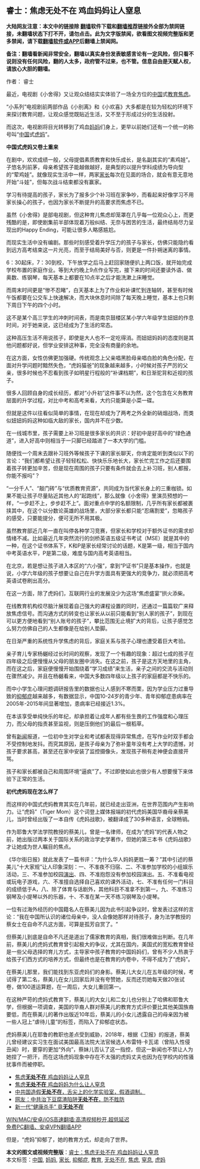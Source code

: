  <h2>睿士：焦虑无处不在 鸡血妈妈让人窒息</h2> <p class="notice"><b>大陆网友注意：本文中的链接除 <a href="https://github.com/bannedbook/fanqiang" >翻墙</a>软件下载和<a href="https://github.com/killgcd/justmysocks/blob/master/README.md">翻墙推荐</a>链接外全部为禁网链接，未翻墙状态下打不开，请勿点击。此为文字版禁闻，欲看图文视频完整版和更多禁闻，请下载<a href="https://github.com/bannedbook/fanqiang">翻墙软件或APP</a>后翻墙上禁闻网。</p><p>备注：翻墙看新闻非常安全，翻墙以真实身份发表敏感言论有一定风险，但只看不说则没有任何风险，翻的人太多，政府管不过来，也不管。信息自由是天赋人权，请放心大胆的翻墙。</b></p>  <div class="entry"> <p>作者： 睿士</p> <p>最近，电视剧《小舍得》又让观众结结实实体验了一场全方位的<span class='wp_keywordlink_affiliate'><a href="https://www.bannedbook.org/" title="中国" target="_blank">中国</a></span>式<a href="https://www.bannedbook.org/bnews/tag/%e6%95%99%e8%82%b2/" class="st_tag internal_tag" rel="tag" title="标签 教育 下的日志">教育</a><a href="https://www.bannedbook.org/bnews/tag/%E7%84%A6%E8%99%91/" class="st_tag internal_tag" rel="tag" title="标签 焦虑 下的日志">焦虑</a>。</p> <p>‌‌“小系列‌‌”电视剧前两部作品《小别离》和《小欢喜》大多都是在较为轻松的环境下来探讨教育问题，让观众感觉既贴近生活，又不至于形成过分的生活投射。</p> <p>而这次，电视剧将目光转移到了鸡血<a href="https://www.bannedbook.org/bnews/tag/%e5%a6%88%e5%a6%88/" class="st_tag internal_tag" rel="tag" title="标签 妈妈 下的日志">妈妈</a>们身上，更早以前她们还有一个统一的称号叫‌‌“<a href="https://www.bannedbook.org/bnews/tag/%E4%B8%AD%E5%9B%BD/" class="st_tag internal_tag" rel="tag" title="标签 中国 下的日志">中国</a>式<a href="https://www.bannedbook.org/bnews/tag/%E8%99%8E%E5%A6%88/" class="st_tag internal_tag" rel="tag" title="标签 虎妈 下的日志">虎妈</a>‌‌”。</p> <p><strong>中国式虎妈又卷土重来</strong></p> <p>在剧中，欢欢成绩一般，父母提倡素质教育和快乐成长，是名副其实的‌‌“素鸡娃‌‌”。子悠名列前茅，母亲希望孩子能越做越好，是典型的以提升学科成绩为导向型的‌‌“荤鸡娃‌‌”。就像现实生活中一样，两家<a href="https://www.bannedbook.org/bnews/tag/%E5%AE%B6%E9%95%BF/" class="st_tag internal_tag" rel="tag" title="标签 家长 下的日志">家长</a>每次在见面的场合，就会有意无意地开始‌‌“斗娃‌‌”，但每次战斗结束都没有赢家。</p> <p>学习有待提高的孩子，家长为了报多少个补习班在家争吵，而看起来好像学习不用家长操心的孩子，也因为家长不断提升的高要求而焦虑不已。</p> <p>虽然《小舍得》是部电视剧，但这种育儿焦虑却笼罩在几乎每一位观众心上，而更残酷的是，即使剧集前半部体现着万般纠结、无奈与困苦的生活，最终结局尽力呈现出的Happy Ending，可能让很多人略感尴尬。</p> <p>而现实生活中没有编剧。那些时刻感受着升学压力的孩子与家长，仿佛只能隐约看到远方高考结束这一片光亮，而至于结局美好与否，则更是一件扑朔迷离的事情。</p> <p>6：30起床，7：30到校，下午放学之后马上赶回家随便扒上两口饭，就开始完成学校布置的家庭作业。等到大约晚上9点作业写完，接下来的时间还要读外语、做奥数、练钢琴，每天基本上都要在10点半之后才能洗漱上床睡觉。</p>  <p>而周末时间更是‌‌“惨不忍睹‌‌”，白天基本上为了作业和补课忙到连轴转，甚至有时候午饭都要在公交车上快速解决，而大块休息时间除了每天晚上睡觉，基本上也只剩下周日下午的四个小时。</p> <p>这不是某个高三学生的冲刺时间表，而是南京鼓楼区某小学六年级学生妞妞的作息时间，对于她来说，这已经成为了生活的常态。</p> <p>这种高压生活不用说孩子，即使是大人也不一定吃得消。而妞妞妈妈的态度则是其他问题都好说，但学业安排这种事，完全没有商量的余地。</p> <p>在这方面，女性仿佛更加强硬。传统观念上父亲唱黑脸母亲唱白脸的角色分配，在面对升学问题时黯然失色，‌‌“虎妈猫爸‌‌”的现象越来越多，小时候对孩子严厉的父亲，很多时候也不忍看到孩子如明星行程般的‌‌“补课档期‌‌”，和日渐驼背和近视的孩子。</p> <p>很多人回顾自身的成长经历，都对‌‌“小升初‌‌”这件事不以为然，这个包含在义务教育层面的升学过程，对比中考和高考来看，大约只能算是小菜一碟。</p> <p>但就是这件以往看似简单的事情，在现在却成为了两考之外全新的硝烟战场，而类似妞妞妈妈这种如临大敌的家长，国内并不在少数。</p> <p>在一线城市里，孩子需要上补习班是很多家长的共识：好初中是好高中的‌‌“绿色通道‌‌”，进入好高中则相当于一只脚已经踏进了一本大学的门槛。</p> <p>随便找一个周末去跟补习班外等候孩子下课的家长聊天，你肯定能听到类似以下的言论：‌‌“我们都希望让孩子轻轻松松、快快乐乐地长大，家长忙完工作之后还要围着孩子转更加辛苦，但是现在周围的孩子只要有条件就会去上补习班，别人都报，你能不报吗‌‌”？</p> <p>‌‌“一分千人‌‌”、‌‌“敲门砖‌‌”与‌‌“优质教育资源‌‌”，共同成为当代家长身上的三重枷锁。如果不能让孩子尽量贴近其他人的‌‌“起跑线‌‌”，那么就像《小舍得》里演员预想的一样，‌‌“一步赶不上，步步赶不上‌‌”。面对重点中学的名额限制，几乎所有家长都被裹挟其中，在这个以分数论英雄的战场里，大部分家长都只能‌‌“忍痛割爱‌‌”，忽略孩子的感受，只要能提分，便可无所不用其极。</p> <p>虽然教育部近几年一直在叫停各种学习竞赛，但家长和学校对于额外证书的需求却情绪不减。比如最近几年突然流行的剑桥英语五级证书考试（MSE）就是其中的一种，在这个证书体系下，K和P是家长经常讨论的话题，K是第一级，相当于国内中考英语水平，P是第二级，难度与国内高考英语相当。</p>  <p>在北京，若是想让孩子进入本区的‌‌“六小强‌‌”，拿到‌‌“P证书‌‌”只是基本操作，也就是说，小学六年级的孩子想要让自己在升学方面具有更强大的竞争力，就必须把高考英语试卷刷出高分。</p> <p>在这一方面，除了虎妈们，互联网行业的发展没少为这场‌‌“焦虑盛宴‌‌”拱火添柴。</p> <p>在线教育机构绞尽脑汁展现着自己强大的课程设置的同时，还通过一篇篇软广来释放焦虑信号。而沟通方式的转变也让家长从以前只能看到‌‌“别人家的孩子‌‌”，到现在可以更方便地看到‌‌“别人账号的孩子‌‌”，攀比范围无止境扩大的背后，让孩子感觉怎么努力仿佛自己的人生都像是在给别人垫脚。</p> <p>在日渐严重的系统性升学焦虑的背后，家庭关系与孩子心理也遭受着巨大考验。</p> <p>亲子育儿专家杨樾经过长时间的观察，发现了一个有趣的现象：超过七成的孩子在四年级之后便慢慢从父母的朋友圈中消失。在这之前，孩子是这方天地里的主角，而在这之后，家庭便慢慢开始围绕着‌‌“学习成绩‌‌”来生活，亲子之间的交流与活动则在骤然减少。并且在杨樾看来，中国大多数四年级以上孩子的家庭都是不快乐的。</p> <p>而中小学生心理问题调研报告里的数据也让人感到不寒而栗，因为学业压力过重导致的<a href="https://www.bannedbook.org/bnews/tag/%e6%8a%91%e9%83%81%e7%97%87/" class="st_tag internal_tag" rel="tag" title="标签 抑郁症 下的日志">抑郁症</a>越来越多，有数据显示，中国10-24岁的青少年、青年抑郁症患病率在2005年-2015年间显著增加，患病率已经接近1.3%。</p> <p>在本该享受单纯快乐的年纪，却承担着让成年人都有些生畏的工作强度和心理压力，而父母的指责甚至监视，则是压倒他们的最后一根稻草。</p> <p>曾有<span class='wp_keywordlink_affiliate'><a href="https://www.bannedbook.org/" title="新闻">新闻</a></span>报道，一位初中生对学业和考试都表现得异常焦虑，在写作业时双手都会不受控制地发抖。而究其原因，是孩子母亲为了弥补童年没有考上大学的遗憾，对孩子要求甚高，甚至还在家中安装了监控摄像头，发现孩子稍有走神便会直接开骂。</p> <p>孩子和家长都被自己和周围环境‌‌“逼疯‌‌”了。不过即使如此也很少有人想要慢下来体验下正常的生活。</p> <p><strong>初代虎妈现在怎么样了</strong></p>  <p>而这样的中国式虎妈教育其实在几年前，就已经走出亚洲，在世界范围内产生影响力。让‌‌“虎妈‌‌”（Tiger Mom）这个词登上媒体报端的初代虎妈美国华裔母亲蔡美儿，当时曾经出版了一本自传《虎妈战歌》，被翻译成了30多种语言，全球畅销。</p> <p>作为耶鲁大学法学院教授的蔡美儿，曾是一名律师，在成为‌‌“虎妈‌‌”的代表人物之前，她出版过两本关于国际关系的政治学史学著作，但她的第三本书《虎妈战歌》才让她成为世人瞩目的焦点。</p> <p>《华尔街日报》就此发表了一篇书评：‌‌“为什么华人妈妈更胜一筹？‌‌”其中引述的蔡美儿‌‌“十大家规‌‌”让人印象深刻：一、不准夜不归宿、二、不准参加学校的小组娱乐活动，三、不准参加校园<span class='wp_keywordlink_affiliate'><a href="https://zh-cn.shenyunperformingarts.org/" title="演出" target="_blank">演出</a></span>、四、不准抱怨没有参加校园演出。五、不准看电视或玩电子游戏，六、不准擅自选择自己喜欢的课外活动，七、不准有任何一门科目的成绩低于A，八、除了体育与话剧外，其他科目不准拿不到第一，九、不准练习钢琴及小提琴以外的乐器，十、不准在某一天不练习钢琴及小提琴。</p> <p>一位有过海外经历的中国籍名人在蔡美儿因为此书引起争议时，曾发表过这样的言论：‌‌“我在中国所认识的诸位母亲中，没人会像她那样对待孩子，身为法学教授的蔡女士在自命不凡这方面，可算是孤芳自赏了。‌‌”</p> <p>但蔡美儿到底是自命不凡还是道出了儒家教育的真相，我们很难做出判断。在几年前，蔡美儿的虎妈式教育曾引起极大的争议，尤其在国内，美国式的宽松教育曾经是一些父母选择的育儿方式，主导家中孩子教育的中国妈妈们，曾有不少人热衷于给孩子们西方式的培养方式，但最终也是在教育的内卷中，不得不成为了‌‌“虎妈‌‌”。</p> <p>在蔡美儿那里，我们能找到东亚虎妈们的身影。蔡美儿大女儿在五年级的时候，考试得了第二名，蔡美儿在女儿回家后并没有夸赞她，反而还罚她每天做20张试卷，做100道运算题，在一周后，大女儿重回第一。</p> <p>在这种严苛的虎妈式教育下，蔡美儿的大女儿和二女儿也分别上了哈佛和耶鲁大学，但根据一项调查，美国的华裔人群对蔡美儿的教育方式评价要比其他美国族裔要低，而在蔡美儿的著作出版近10年后，蔡美儿的小女儿透露自己的母亲因为被一些人冠上‌‌“虐待儿童‌‌”的标签，而陷入了抑郁症状态。</p> <p>虎妈蔡美儿在耶鲁的教职也差点受到威胁，2018年，根据《卫报》的报道，蔡美儿曾经建议实习生在面试美国最高法院大法官候选人布雷特·卡瓦诺（曾陷入性侵丑闻）时，要穿的更加‌‌“外向‌‌”，蔡妹儿否认了这一指控，但这一新闻也不禁让人为她捏了一把汗，而在这场虎妈现象中存在不太强的虎妈丈夫也因为在学校内的性骚扰事件而被停职。</p> <ul class='op-related-articles' title='相关阅读'> <li><a href='https://www.bannedbook.org/bnews/ssgc/20210421/1530342.html' target='_blank'>焦虑<b>无处不在</b> 鸡血妈妈让人窒息</a></li> <li><a href='https://www.bannedbook.org/bnews/ssgc/20210420/1530165.html' target='_blank'>焦虑<b>无处不在</b> 鸡血妈妈为什么让人窒息</a></li> <li><a href='https://www.bannedbook.org/bnews/bannedvideo/20210408/1522000.html' target='_blank'>中共国造假<b>无处不在</b>，舌尖上的化学实验室，假酒调制。</a></li> <li><a href='https://www.bannedbook.org/bnews/bannedvideo/20210324/1511678.html' target='_blank'>网友：中共治下豆腐渣陷阱<b>无处不在</b>，防不胜防</a></li> <li><a href='https://www.bannedbook.org/bnews/health/20210316/1505733.html' target='_blank'>新一代“健康杀手” 竟<b>无处不在</b></a></li> </ul> <p class="texttj"> <a href="https://github.com/bannedbook/fanqiang/wiki/V2ray%E6%9C%BA%E5%9C%BA" target="_blank">WIN/MAC/安卓/iOS高速翻墙:高清视频秒开,超低延迟</a><br/> <a href="https://github.com/bannedbook/fanqiang/wiki/%E7%A6%81%E9%97%BB%E7%BD%91%E5%AE%89%E5%8D%93%E7%BF%BB%E5%A2%99%E6%96%B0%E9%97%BBAPP" target="_blank">免费PC翻墙、安卓VPN翻墙APP</a></p><p>但是，‌‌“虎妈‌‌”抑郁了，她的教育方式，却走向了世界。</p> <a name='sharetosocial'></a>       <div><b>本文的图文或视频完整版</b>：<a href='https://www.bannedbook.org/bnews/comments/20210421/1530461.html'>睿士：焦虑无处不在 鸡血妈妈让人窒息</a></div>  </div><!--END ENTRY--> <div class="postfooter"> <div>本文标签：<a href="https://www.bannedbook.org/bnews/tag/%E4%B8%AD%E5%9B%BD/" rel="tag">中国</a>, <a href="https://www.bannedbook.org/bnews/tag/%e5%a6%88%e5%a6%88/" rel="tag">妈妈</a>, <a href="https://www.bannedbook.org/bnews/tag/%E5%AE%B6%E9%95%BF/" rel="tag">家长</a>, <a href="https://www.bannedbook.org/bnews/tag/%e6%8a%91%e9%83%81%e7%97%87/" rel="tag">抑郁症</a>, <a href="https://www.bannedbook.org/bnews/tag/%e6%95%99%e8%82%b2/" rel="tag">教育</a>, <a href="https://www.bannedbook.org/bnews/tag/%E6%97%A0%E5%A4%84%E4%B8%8D%E5%9C%A8/" rel="tag">无处不在</a>, <a href="https://www.bannedbook.org/bnews/tag/%E7%84%A6%E8%99%91/" rel="tag">焦虑</a>, <a href="https://www.bannedbook.org/bnews/tag/%E7%AA%92%E6%81%AF/" rel="tag">窒息</a>, <a href="https://www.bannedbook.org/bnews/tag/%E8%99%8E%E5%A6%88/" rel="tag">虎妈</a></div>  </div><!--END POSTFOOTER--> 